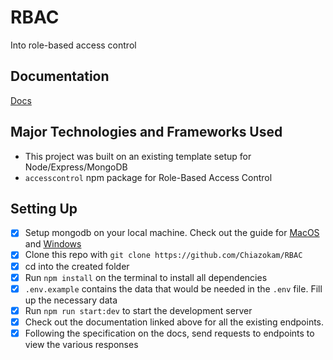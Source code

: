 # RBAC
Into role-based access control

## Documentation
[Docs](https://documenter.getpostman.com/view/4451044/SVtR3W9c)

## Major Technologies and Frameworks Used
- This project was built on an existing template setup for Node/Express/MongoDB
- `accesscontrol` npm package for Role-Based Access Control

## Setting Up
- [x] Setup mongodb on your local machine. Check out the guide for [MacOS](https://www.robinwieruch.de/mongodb-macos-setup) and [Windows](https://www.robinwieruch.de/mongodb-windows-setup)
- [x] Clone this repo with `git clone https://github.com/Chiazokam/RBAC`
- [x] cd into the created folder
- [x] Run `npm install` on the terminal to install all dependencies
- [x] `.env.example` contains the data that would be needed in the `.env` file. Fill up the necessary data
- [x] Run `npm run start:dev` to start the development server
- [x] Check out the documentation linked above for all the existing endpoints.
- [x] Following the specification on the docs, send requests to endpoints to view the various responses
